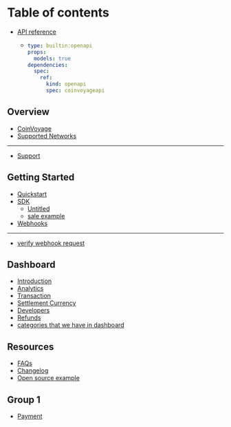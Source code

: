 # Table of contents

* [API reference](README.md)
  * ```yaml
    type: builtin:openapi
    props:
      models: true
    dependencies:
      spec:
        ref:
          kind: openapi
          spec: coinvoyageapi
    ```

## Overview

* [CoinVoyage](overview/coinvoyage.md)
* [Supported Networks](overview/supported-networks.md)

***

* [Support](support.md)

## Getting Started

* [Quickstart](getting-started/quickstart.md)
* [SDK](getting-started/sdk/README.md)
  * [Untitled](getting-started/sdk/untitled.md)
  * [sale example](getting-started/sdk/sale-example.md)
* [Webhooks](getting-started/webhooks.md)

***

* [verify webhook request](verify-webhook-request.md)

## Dashboard

* [Introduction](dashboard/introduction.md)
* [Analytics](dashboard/analytics.md)
* [Transaction](dashboard/transaction.md)
* [Settlement Currency](dashboard/settlement-currency.md)
* [Developers](dashboard/developers.md)
* [Refunds](dashboard/refunds.md)
* [categories that we have in dashboard](dashboard/categories-that-we-have-in-dashboard.md)

## Resources

* [FAQs](resources/faqs.md)
* [Changelog](resources/changelog.md)
* [Open source example](resources/open-source-example.md)

## Group 1

* [Payment](group-1/payment.md)
